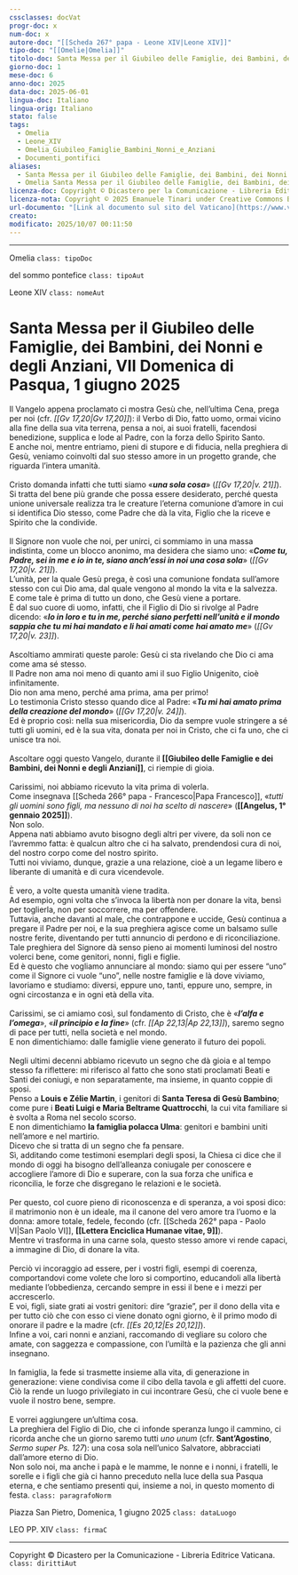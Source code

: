 ```yaml
---
cssclasses: docVat
progr-doc: x
num-doc: x
autore-doc: "[[Scheda 267° papa - Leone XIV|Leone XIV]]"
tipo-doc: "[[Omelie|Omelia]]"
titolo-doc: Santa Messa per il Giubileo delle Famiglie, dei Bambini, dei Nonni e degli Anziani, VII Domenica di Pasqua, 1 giugno 2025
giorno-doc: 1
mese-doc: 6
anno-doc: 2025
data-doc: 2025-06-01
lingua-doc: Italiano
lingua-orig: Italiano
stato: false
tags:
  - Omelia
  - Leone_XIV
  - Omelia_Giubileo_Famiglie_Bambini_Nonni_e_Anziani
  - Documenti_pontifici
aliases:
  - Santa Messa per il Giubileo delle Famiglie, dei Bambini, dei Nonni e degli Anziani, VII Domenica di Pasqua, 1 giugno 2025
  - Omelia Santa Messa per il Giubileo delle Famiglie, dei Bambini, dei Nonni e degli Anziani, VII Domenica di Pasqua, 1 giugno 2025
licenza-doc: Copyright © Dicastero per la Comunicazione - Libreria Editrice Vaticana
licenza-nota: Copyright © 2025 Emanuele Tinari under Creative Commons BY-NC-SA 4.0 https://creativecommons.org/licenses/by-nc-sa/4.0/
url-documento: "[Link al documento sul sito del Vaticano](https://www.vatican.va/content/leo-xiv/it/homilies/2025/documents/20250601-omelia-giubileo-famiglie.html)"
creato:
modificato: 2025/10/07 00:11:50
---
```



***


Omelia `class: tipoDoc`


del sommo pontefice `class: tipoAut`


Leone XIV `class: nomeAut`


# Santa Messa per il Giubileo delle Famiglie, dei Bambini, dei Nonni e degli Anziani, VII Domenica di Pasqua, 1 giugno 2025


Il Vangelo appena proclamato ci mostra Gesù che, nell’ultima Cena, prega per noi (cfr. *<span class="BibleRef">[[Gv 17,20|Gv 17,20]]</span>*): il Verbo di Dio, fatto uomo, ormai vicino alla fine della sua vita terrena, pensa a noi, ai suoi fratelli, facendosi benedizione, supplica e lode al Padre, con la forza dello Spirito Santo.<br>E anche noi, mentre entriamo, pieni di stupore e di fiducia, nella preghiera di Gesù, veniamo coinvolti dal suo stesso amore in un progetto grande, che riguarda l’intera umanità.<br><br>Cristo domanda infatti che tutti siamo «***una sola cosa***» (*<span class="BibleRef">[[Gv 17,20|v. 21]]</span>*).<br>Si tratta del bene più grande che possa essere desiderato, perché questa unione universale realizza tra le creature l’eterna comunione d’amore in cui si identifica Dio stesso, come Padre che dà la vita, Figlio che la riceve e Spirito che la condivide.<br><br>Il Signore non vuole che noi, per unirci, ci sommiamo in una massa indistinta, come un blocco anonimo, ma desidera che siamo uno: «***Come tu, Padre, sei in me e io in te, siano anch’essi in noi una cosa sola***» (*<span class="BibleRef">[[Gv 17,20|v. 21]]</span>*).<br>L’unità, per la quale Gesù prega, è così una comunione fondata sull’amore stesso con cui Dio ama, dal quale vengono al mondo la vita e la salvezza.<br>E come tale è prima di tutto un dono, che Gesù viene a portare.<br>È dal suo cuore di uomo, infatti, che il Figlio di Dio si rivolge al Padre dicendo: «***Io in loro e tu in me, perché siano perfetti nell’unità e il mondo sappia che tu mi hai mandato e li hai amati come hai amato me***» (*<span class="BibleRef">[[Gv 17,20|v. 23]]</span>*).<br><br>Ascoltiamo ammirati queste parole: Gesù ci sta rivelando che Dio ci ama come ama sé stesso.<br>Il Padre non ama noi meno di quanto ami il suo Figlio Unigenito, cioè infinitamente.<br>Dio non ama meno, perché ama prima, ama per primo!<br>Lo testimonia Cristo stesso quando dice al Padre: «***Tu mi hai amato prima della creazione del mondo***» (*<span class="BibleRef">[[Gv 17,20|v. 24]]</span>*).<br>Ed è proprio così: nella sua misericordia, Dio da sempre vuole stringere a sé tutti gli uomini, ed è la sua vita, donata per noi in Cristo, che ci fa uno, che ci unisce tra noi.<br><br>Ascoltare oggi questo Vangelo, durante il **[[Giubileo delle Famiglie e dei Bambini, dei Nonni e degli Anziani]]**, ci riempie di gioia.<br><br>Carissimi, noi abbiamo ricevuto la vita prima di volerla.<br>Come insegnava [[Scheda 266° papa - Francesco|Papa Francesco]], «*tutti gli uomini sono figli, ma nessuno di noi ha scelto di nascere*» (**[[Angelus, 1° gennaio 2025]]**).<br>Non solo.<br>Appena nati abbiamo avuto bisogno degli altri per vivere, da soli non ce l’avremmo fatta: è qualcun altro che ci ha salvato, prendendosi cura di noi, del nostro corpo come del nostro spirito.<br>Tutti noi viviamo, dunque, grazie a una relazione, cioè a un legame libero e liberante di umanità e di cura vicendevole.<br><br>È vero, a volte questa umanità viene tradita.<br>Ad esempio, ogni volta che s’invoca la libertà non per donare la vita, bensì per toglierla, non per soccorrere, ma per offendere.<br>Tuttavia, anche davanti al male, che contrappone e uccide, Gesù continua a pregare il Padre per noi, e la sua preghiera agisce come un balsamo sulle nostre ferite, diventando per tutti annuncio di perdono e di riconciliazione.<br>Tale preghiera del Signore dà senso pieno ai momenti luminosi del nostro volerci bene, come genitori, nonni, figli e figlie.<br>Ed è questo che vogliamo annunciare al mondo: siamo qui per essere “uno” come il Signore ci vuole “uno”, nelle nostre famiglie e là dove viviamo, lavoriamo e studiamo: diversi, eppure uno, tanti, eppure uno, sempre, in ogni circostanza e in ogni età della vita.<br><br>Carissimi, se ci amiamo così, sul fondamento di Cristo, che è «***l’alfa e l’omega***», «***il principio e la fine***» (cfr. *<span class="BibleRef">[[Ap 22,13|Ap 22,13]]</span>*), saremo segno di pace per tutti, nella società e nel mondo.<br>E non dimentichiamo: dalle famiglie viene generato il futuro dei popoli.<br><br>Negli ultimi decenni abbiamo ricevuto un segno che dà gioia e al tempo stesso fa riflettere: mi riferisco al fatto che sono stati proclamati Beati e Santi dei coniugi, e non separatamente, ma insieme, in quanto coppie di sposi.<br>Penso a **Louis e Zélie Martin**, i genitori di **Santa Teresa di Gesù Bambino**; come pure i **Beati Luigi e Maria Beltrame Quattrocchi**, la cui vita familiare si è svolta a Roma nel secolo scorso.<br>E non dimentichiamo **la famiglia polacca Ulma**: genitori e bambini uniti nell’amore e nel martirio.<br>Dicevo che si tratta di un segno che fa pensare.<br>Sì, additando come testimoni esemplari degli sposi, la Chiesa ci dice che il mondo di oggi ha bisogno dell’alleanza coniugale per conoscere e accogliere l’amore di Dio e superare, con la sua forza che unifica e riconcilia, le forze che disgregano le relazioni e le società.<br><br>Per questo, col cuore pieno di riconoscenza e di speranza, a voi sposi dico: il matrimonio non è un ideale, ma il canone del vero amore tra l’uomo e la donna: amore totale, fedele, fecondo (cfr. [[Scheda 262° papa - Paolo VI|San Paolo VI]], **[[Lettera Enciclica Humanae vitae, 9]]**).<br>Mentre vi trasforma in una carne sola, questo stesso amore vi rende capaci, a immagine di Dio, di donare la vita.<br><br>Perciò vi incoraggio ad essere, per i vostri figli, esempi di coerenza, comportandovi come volete che loro si comportino, educandoli alla libertà mediante l’obbedienza, cercando sempre in essi il bene e i mezzi per accrescerlo.<br>E voi, figli, siate grati ai vostri genitori: dire “grazie”, per il dono della vita e per tutto ciò che con esso ci viene donato ogni giorno, è il primo modo di onorare il padre e la madre (cfr. *<span class="BibleRef">[[Es 20,12|Es 20,12]]</span>*).<br>Infine a voi, cari nonni e anziani, raccomando di vegliare su coloro che amate, con saggezza e compassione, con l’umiltà e la pazienza che gli anni insegnano.<br><br>In famiglia, la fede si trasmette insieme alla vita, di generazione in generazione: viene condivisa come il cibo della tavola e gli affetti del cuore.<br>Ciò la rende un luogo privilegiato in cui incontrare Gesù, che ci vuole bene e vuole il nostro bene, sempre.<br><br>E vorrei aggiungere un’ultima cosa.<br>La preghiera del Figlio di Dio, che ci infonde speranza lungo il cammino, ci ricorda anche che un giorno saremo tutti *uno unum* (cfr. **Sant’Agostino**, *Sermo super Ps. 127*): una cosa sola nell’unico Salvatore, abbracciati dall’amore eterno di Dio.<br>Non solo noi, ma anche i papà e le mamme, le nonne e i nonni, i fratelli, le sorelle e i figli che già ci hanno preceduto nella luce della sua Pasqua eterna, e che sentiamo presenti qui, insieme a noi, in questo momento di festa. `class: paragrafoNorm`


Piazza San Pietro, Domenica, 1 giugno 2025 `class: dataLuogo`


LEO PP. XIV `class: firmaC`


***


Copyright © Dicastero per la Comunicazione - Libreria Editrice Vaticana. `class: dirittiAut`


